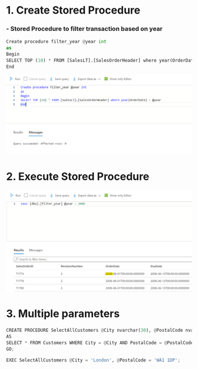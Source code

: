 # 1. Create Stored Procedure

###    -               Stored Procedure to filter transaction based on year


```python
Create procedure filter_year @year int
as 
Begin
SELECT TOP (10) * FROM [SalesLT].[SalesOrderHeader] where year(OrderDate) = @year
End
```

![result](https://github.com/Piyush16-98/raw_files/blob/main/screenshots/sql/stored_proc/cret_stored_proc_Screenshot%202023-08-19%20131225.png?raw=true)

# 2. Execute Stored Procedure

![result](https://github.com/Piyush16-98/raw_files/blob/main/screenshots/sql/stored_proc/exec_proc_Screenshot%202023-08-19%20131848.png?raw=true)

# 3. Multiple parameters


```python
CREATE PROCEDURE SelectAllCustomers @City nvarchar(30), @PostalCode nvarchar(10)
AS
SELECT * FROM Customers WHERE City = @City AND PostalCode = @PostalCode
GO;
```


```python
EXEC SelectAllCustomers @City = 'London', @PostalCode = 'WA1 1DP';
```
